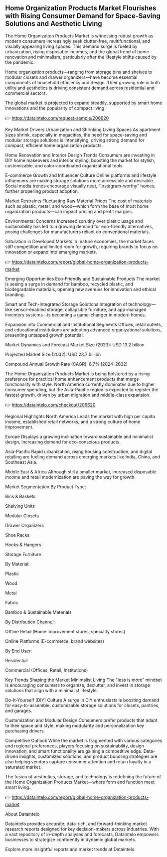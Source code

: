 ## Home Organization Products Market Flourishes with Rising Consumer Demand for Space-Saving Solutions and Aesthetic Living

The Home Organization Products Market is witnessing robust growth as modern consumers increasingly seek clutter-free, multifunctional, and visually appealing living spaces. This demand surge is fueled by urbanization, rising disposable incomes, and the global trend of home renovation and minimalism, particularly after the lifestyle shifts caused by the pandemic.

Home organization products—ranging from storage bins and shelves to modular closets and drawer organizers—have become essential components of household efficiency and design. Their growing role in both utility and aesthetics is driving consistent demand across residential and commercial sectors.

The global market is projected to expand steadily, supported by smart home innovations and the popularity of compact living.

👉 https://dataintelo.com/request-sample/206620

Key Market Drivers
Urbanization and Shrinking Living Spaces
As apartment sizes shrink, especially in megacities, the need for space-saving and modular storage solutions is intensifying, driving strong demand for compact, efficient home organization products.

Home Renovation and Interior Design Trends
Consumers are investing in DIY home makeovers and interior styling, boosting the market for stylish, customizable, and color-coordinated organizational tools.

E-commerce Growth and Influencer Culture
Online platforms and lifestyle influencers are making storage solutions more accessible and desirable. Social media trends encourage visually neat, “Instagram-worthy” homes, further propelling product adoption.

Market Restraints
Fluctuating Raw Material Prices
The cost of materials such as plastic, metal, and wood—which form the base of most home organization products—can impact pricing and profit margins.

Environmental Concerns
Increased scrutiny over plastic usage and sustainability has led to a growing demand for eco-friendly alternatives, posing challenges for manufacturers reliant on conventional materials.

Saturation in Developed Markets
In mature economies, the market faces stiff competition and limited room for growth, requiring brands to focus on innovation or expand into emerging markets.

👉 https://dataintelo.com/report/global-home-organization-products-market

Emerging Opportunities
Eco-Friendly and Sustainable Products
The market is seeing a surge in demand for bamboo, recycled plastic, and biodegradable materials, opening new avenues for innovation and ethical branding.

Smart and Tech-Integrated Storage Solutions
Integration of technology—like sensor-enabled storage, collapsible furniture, and app-managed inventory systems—is becoming a game-changer in modern homes.

Expansion into Commercial and Institutional Segments
Offices, retail outlets, and educational institutions are adopting advanced organizational solutions, presenting untapped growth potential.

Market Dynamics and Forecast
Market Size (2023): USD 13.2 billion

Projected Market Size (2032): USD 23.7 billion

Compound Annual Growth Rate (CAGR): 6.7% (2024–2032)

The Home Organization Products Market is being bolstered by a rising preference for practical home enhancement products that merge functionality with style. North America currently dominates due to higher consumer spending, but the Asia-Pacific region is expected to register the fastest growth, driven by urban migration and middle-class expansion.

👉 https://dataintelo.com/checkout/206620

Regional Highlights
North America
Leads the market with high per capita income, established retail networks, and a strong culture of home improvement.

Europe
Displays a growing inclination toward sustainable and minimalist design, increasing demand for eco-conscious products.

Asia-Pacific
Rapid urbanization, rising housing construction, and digital retailing are fueling demand across emerging markets like India, China, and Southeast Asia.

Middle East & Africa
Although still a smaller market, increased disposable income and retail modernization are paving the way for growth.

Market Segmentation
By Product Type:

Bins & Baskets

Shelving Units

Modular Closets

Drawer Organizers

Shoe Racks

Hooks & Hangers

Storage Furniture

By Material:

Plastic

Wood

Metal

Fabric

Bamboo & Sustainable Materials

By Distribution Channel:

Offline Retail (Home improvement stores, specialty stores)

Online Platforms (E-commerce, brand websites)

By End User:

Residential

Commercial (Offices, Retail, Institutions)

Key Trends Shaping the Market
Minimalist Living
The "less is more" mindset is encouraging consumers to organize, declutter, and invest in storage solutions that align with a minimalist lifestyle.

Do-It-Yourself (DIY) Culture
A surge in DIY enthusiasts is boosting demand for easy-to-assemble, customizable storage solutions for closets, pantries, and garages.

Customization and Modular Design
Consumers prefer products that adapt to their space and style, making modularity and personalization key purchasing drivers.

Competitive Outlook
While the market is fragmented with various categories and regional preferences, players focusing on sustainability, design innovation, and smart functionality are gaining a competitive edge. Data-driven insights, customized solutions, and product bundling strategies are also helping vendors capture consumer attention and retain loyalty in a saturated market.

The fusion of aesthetics, storage, and technology is redefining the future of the Home Organization Products Market—where form and function meet smart living.

👉 https://dataintelo.com/report/global-home-organization-products-market

About Dataintelo

Dataintelo provides accurate, data-rich, and forward-thinking market research reports designed for key decision-makers across industries. With a vast repository of in-depth analyses and forecasts, Dataintelo empowers businesses to strategize confidently in dynamic global markets.

Explore more insightful reports and market trends at Dataintelo.
